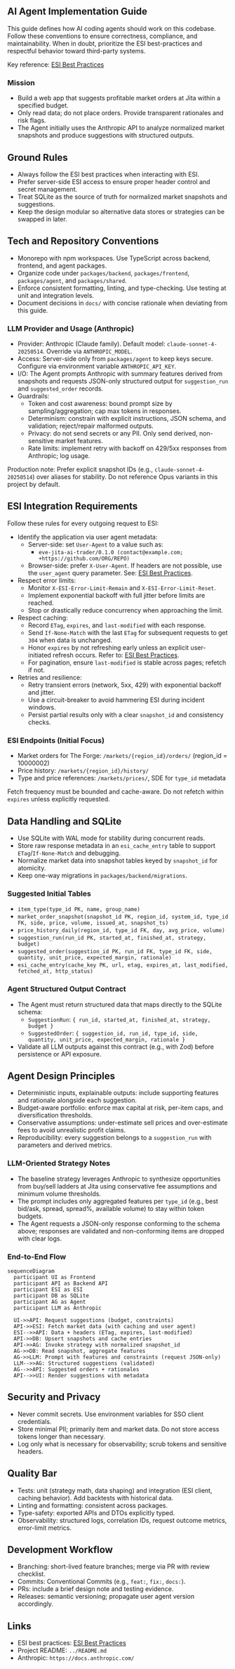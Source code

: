## AI Agent Implementation Guide

This guide defines how AI coding agents should work on this codebase. Follow these conventions to ensure correctness, compliance, and maintainability. When in doubt, prioritize the ESI best-practices and respectful behavior toward third-party systems.

Key reference: [ESI Best Practices](https://developers.eveonline.com/docs/services/esi/best-practices/)

### Mission

- Build a web app that suggests profitable market orders at Jita within a specified budget.
- Only read data; do not place orders. Provide transparent rationales and risk flags.
- The Agent initially uses the Anthropic API to analyze normalized market snapshots and produce suggestions with structured outputs.

## Ground Rules

- Always follow the ESI best practices when interacting with ESI.
- Prefer server-side ESI access to ensure proper header control and secret management.
- Treat SQLite as the source of truth for normalized market snapshots and suggestions.
- Keep the design modular so alternative data stores or strategies can be swapped in later.

## Tech and Repository Conventions

- Monorepo with npm workspaces. Use TypeScript across backend, frontend, and agent packages.
- Organize code under `packages/backend`, `packages/frontend`, `packages/agent`, and `packages/shared`.
- Enforce consistent formatting, linting, and type-checking. Use testing at unit and integration levels.
- Document decisions in `docs/` with concise rationale when deviating from this guide.

### LLM Provider and Usage (Anthropic)

- Provider: Anthropic (Claude family). Default model: `claude-sonnet-4-20250514`. Override via `ANTHROPIC_MODEL`.
- Access: Server-side only from `packages/agent` to keep keys secure. Configure via environment variable `ANTHROPIC_API_KEY`.
- I/O: The Agent prompts Anthropic with summary features derived from snapshots and requests JSON-only structured output for `suggestion_run` and `suggested_order` records.
- Guardrails:
    - Token and cost awareness: bound prompt size by sampling/aggregation; cap max tokens in responses.
    - Determinism: constrain with explicit instructions, JSON schema, and validation; reject/repair malformed outputs.
    - Privacy: do not send secrets or any PII. Only send derived, non-sensitive market features.
    - Rate limits: implement retry with backoff on 429/5xx responses from Anthropic; log usage.

Production note: Prefer explicit snapshot IDs (e.g., `claude-sonnet-4-20250514`) over aliases for stability. Do not reference Opus variants in this project by default.

## ESI Integration Requirements

Follow these rules for every outgoing request to ESI:

- Identify the application via user agent metadata:
    - Server-side: set `User-Agent` to a value such as:
        - `eve-jita-ai-trader/0.1.0 (contact@example.com; +https://github.com/ORG/REPO)`
    - Browser-side: prefer `X-User-Agent`. If headers are not possible, use the `user_agent` query parameter. See: [ESI Best Practices](https://developers.eveonline.com/docs/services/esi/best-practices/).
- Respect error limits:
    - Monitor `X-ESI-Error-Limit-Remain` and `X-ESI-Error-Limit-Reset`.
    - Implement exponential backoff with full jitter before limits are reached.
    - Stop or drastically reduce concurrency when approaching the limit.
- Respect caching:
    - Record `ETag`, `expires`, and `last-modified` with each response.
    - Send `If-None-Match` with the last `ETag` for subsequent requests to get `304` when data is unchanged.
    - Honor `expires` by not refreshing early unless an explicit user-initiated refresh occurs. Refer to: [ESI Best Practices](https://developers.eveonline.com/docs/services/esi/best-practices/).
    - For pagination, ensure `last-modified` is stable across pages; refetch if not.
- Retries and resilience:
    - Retry transient errors (network, 5xx, 429) with exponential backoff and jitter.
    - Use a circuit-breaker to avoid hammering ESI during incident windows.
    - Persist partial results only with a clear `snapshot_id` and consistency checks.

### ESI Endpoints (Initial Focus)

- Market orders for The Forge: `/markets/{region_id}/orders/` (region_id = 10000002)
- Price history: `/markets/{region_id}/history/`
- Type and price references: `/markets/prices/`, SDE for `type_id` metadata

Fetch frequency must be bounded and cache-aware. Do not refetch within `expires` unless explicitly requested.

## Data Handling and SQLite

- Use SQLite with WAL mode for stability during concurrent reads.
- Store raw response metadata in an `esi_cache_entry` table to support `ETag`/`If-None-Match` and debugging.
- Normalize market data into snapshot tables keyed by `snapshot_id` for atomicity.
- Keep one-way migrations in `packages/backend/migrations`.

### Suggested Initial Tables

- `item_type(type_id PK, name, group_name)`
- `market_order_snapshot(snapshot_id PK, region_id, system_id, type_id FK, side, price, volume, issued_at, snapshot_ts)`
- `price_history_daily(region_id, type_id FK, day, avg_price, volume)`
- `suggestion_run(run_id PK, started_at, finished_at, strategy, budget)`
- `suggested_order(suggestion_id PK, run_id FK, type_id FK, side, quantity, unit_price, expected_margin, rationale)`
- `esi_cache_entry(cache_key PK, url, etag, expires_at, last_modified, fetched_at, http_status)`

### Agent Structured Output Contract

- The Agent must return structured data that maps directly to the SQLite schema:
    - `SuggestionRun`: `{ run_id, started_at, finished_at, strategy, budget }`
    - `SuggestedOrder`: `{ suggestion_id, run_id, type_id, side, quantity, unit_price, expected_margin, rationale }`
- Validate all LLM outputs against this contract (e.g., with Zod) before persistence or API exposure.

## Agent Design Principles

- Deterministic inputs, explainable outputs: include supporting features and rationale alongside each suggestion.
- Budget-aware portfolio: enforce max capital at risk, per-item caps, and diversification thresholds.
- Conservative assumptions: under-estimate sell prices and over-estimate fees to avoid unrealistic profit claims.
- Reproducibility: every suggestion belongs to a `suggestion_run` with parameters and derived metrics.

### LLM-Oriented Strategy Notes

- The baseline strategy leverages Anthropic to synthesize opportunities from buy/sell ladders at Jita using conservative fee assumptions and minimum volume thresholds.
- The prompt includes only aggregated features per `type_id` (e.g., best bid/ask, spread, spread%, available volume) to stay within token budgets.
- The Agent requests a JSON-only response conforming to the schema above; responses are validated and non-conforming items are dropped with clear logs.

### End-to-End Flow

```mermaid
sequenceDiagram
  participant UI as Frontend
  participant API as Backend API
  participant ESI as ESI
  participant DB as SQLite
  participant AG as Agent
  participant LLM as Anthropic

  UI->>API: Request suggestions (budget, constraints)
  API->>ESI: Fetch market data (with caching and user agent)
  ESI-->>API: Data + headers (ETag, expires, last-modified)
  API->>DB: Upsert snapshots and cache entries
  API->>AG: Invoke strategy with normalized snapshot_id
  AG->>DB: Read snapshot, aggregate features
  AG->>LLM: Prompt with features and constraints (request JSON-only)
  LLM-->>AG: Structured suggestions (validated)
  AG-->>API: Suggested orders + rationales
  API-->>UI: Render suggestions with metadata
```

## Security and Privacy

- Never commit secrets. Use environment variables for SSO client credentials.
- Store minimal PII; primarily item and market data. Do not store access tokens longer than necessary.
- Log only what is necessary for observability; scrub tokens and sensitive headers.

## Quality Bar

- Tests: unit (strategy math, data shaping) and integration (ESI client, caching behavior). Add backtests with historical data.
- Linting and formatting: consistent across packages.
- Type-safety: exported APIs and DTOs explicitly typed.
- Observability: structured logs, correlation IDs, request outcome metrics, error-limit metrics.

## Development Workflow

- Branching: short-lived feature branches; merge via PR with review checklist.
- Commits: Conventional Commits (e.g., `feat:`, `fix:`, `docs:`).
- PRs: include a brief design note and testing evidence.
- Releases: semantic versioning; propagate user agent version accordingly.

## Links

- ESI best practices: [ESI Best Practices](https://developers.eveonline.com/docs/services/esi/best-practices/)
- Project README: `../README.md`
- Anthropic: `https://docs.anthropic.com/`
